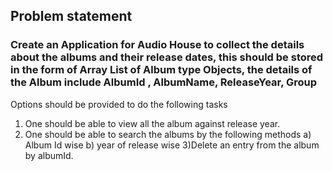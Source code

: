 ## Problem statement

###	Create an Application for Audio House to collect the details about the albums and their release dates, this should be stored in the form of  Array List of Album type Objects, the details of the Album include AlbumId , AlbumName, ReleaseYear, Group 

 Options should be provided to do the following tasks
1) One should be able to view all the album against release year.
2) One should be able to search the albums by the following methods
a) Album Id wise b) year of release wise
3)Delete an entry from the album by albumId.
